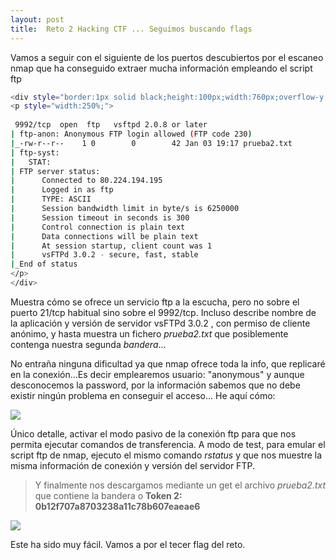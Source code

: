 ```yaml
---
layout: post
title:  Reto 2 Hacking CTF ... Seguimos buscando flags
---
```


Vamos a seguir con el siguiente de los puertos descubiertos por el escaneo nmap que ha conseguido extraer mucha información empleando el script ftp

```bash
<div style="border:1px solid black;height:100px;width:760px;overflow-y:hidden;overflow-x:scroll;">
<p style="width:250%;">
 
 9992/tcp  open  ftp   vsftpd 2.0.8 or later
| ftp-anon: Anonymous FTP login allowed (FTP code 230)
|_-rw-r--r--    1 0        0        42 Jan 03 19:17 prueba2.txt
| ftp-syst: 
|   STAT: 
| FTP server status:
|      Connected to 80.224.194.195
|      Logged in as ftp
|      TYPE: ASCII
|      Session bandwidth limit in byte/s is 6250000
|      Session timeout in seconds is 300
|      Control connection is plain text
|      Data connections will be plain text
|      At session startup, client count was 1
|      vsFTPd 3.0.2 - secure, fast, stable
|_End of status
</p>
</div>

```

Muestra cómo se ofrece un servicio ftp a la escucha, pero no sobre el puerto 21/tcp habitual sino sobre el  9992/tcp. Incluso describe nombre de la aplicación y versión de servidor vsFTPd 3.0.2 , con permiso de cliente anónimo, y hasta muestra un fichero *prueba2.txt* que posiblemente contenga nuestra segunda *bandera*...

No entraña ninguna dificultad ya que nmap ofrece toda la info, que replicaré en la conexión...Es decir emplearemos usuario: "anonymous" y aunque desconocemos la password, por la información sabemos que no debe existir ningún problema en conseguir el acceso... He aquí cómo:

<img src="{{ site.baseurl }}/public/Reto2_ftp.png">

Único detalle, activar el modo pasivo de la  conexión ftp para que nos permita ejecutar comandos de transferencia.  A modo de test, para emular el script ftp de nmap, ejecuto el mismo comando *rstatus* y  que nos muestre la misma información de conexión y versión del servidor FTP.  

> Y finalmente nos descargamos mediante un get el archivo *prueba2.txt* que contiene la bandera o  **Token 2: 0b12f707a8703238a11c78b607eaeae6**

<img src="{{ site.baseurl }}/public/Flag_reto2.png">


Este ha sido muy fácil. Vamos a por el tecer flag del reto.
